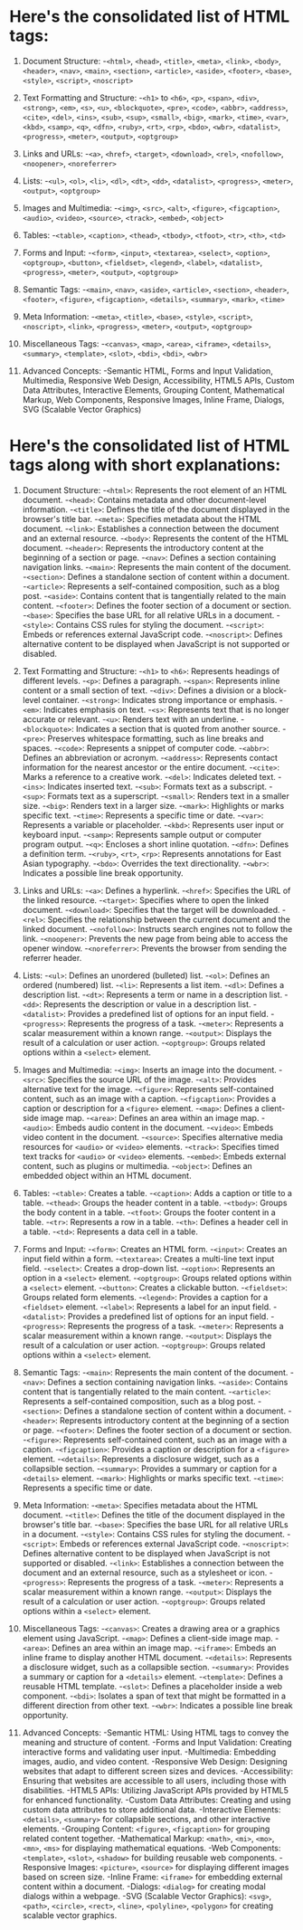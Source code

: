 # Here's the consolidated list of HTML tags:

1. Document Structure:
	-`<html>`, `<head>`, `<title>`, `<meta>`, `<link>`, `<body>`, `<header>`, `<nav>`, `<main>`, `<section>`, `<article>`, `<aside>`, `<footer>`, `<base>`, `<style>`, `<script>`, `<noscript>`

2. Text Formatting and Structure:
	-`<h1>` to `<h6>`, `<p>`, `<span>`, `<div>`, `<strong>`, `<em>`, `<s>`, `<u>`, `<blockquote>`, `<pre>`, `<code>`, `<abbr>`, `<address>`, `<cite>`, `<del>`, `<ins>`, `<sub>`, `<sup>`, `<small>`, `<big>`, `<mark>`, `<time>`, `<var>`, `<kbd>`, `<samp>`, `<q>`, `<dfn>`, `<ruby>`, `<rt>`, `<rp>`, `<bdo>`, `<wbr>`, `<datalist>`, `<progress>`, `<meter>`, `<output>`, `<optgroup>`

3. Links and URLs:
	-`<a>`, `<href>`, `<target>`, `<download>`, `<rel>`, `<nofollow>`, `<noopener>`, `<noreferrer>`

4. Lists:
	-`<ul>`, `<ol>`, `<li>`, `<dl>`, `<dt>`, `<dd>`, `<datalist>`, `<progress>`, `<meter>`, `<output>`, `<optgroup>`

5. Images and Multimedia:
	-`<img>`, `<src>`, `<alt>`, `<figure>`, `<figcaption>`, `<audio>`, `<video>`, `<source>`, `<track>`, `<embed>`, `<object>`

6. Tables:
	-`<table>`, `<caption>`, `<thead>`, `<tbody>`, `<tfoot>`, `<tr>`, `<th>`, `<td>`

7. Forms and Input:
	-`<form>`, `<input>`, `<textarea>`, `<select>`, `<option>`, `<optgroup>`, `<button>`, `<fieldset>`, `<legend>`, `<label>`, `<datalist>`, `<progress>`, `<meter>`, `<output>`, `<optgroup>`

8. Semantic Tags:
	-`<main>`, `<nav>`, `<aside>`, `<article>`, `<section>`, `<header>`, `<footer>`, `<figure>`, `<figcaption>`, `<details>`, `<summary>`, `<mark>`, `<time>`

9. Meta Information:
	-`<meta>`, `<title>`, `<base>`, `<style>`, `<script>`, `<noscript>`, `<link>`, `<progress>`,	`<meter>`, `<output>`, `<optgroup>`

10. Miscellaneous Tags:
	-`<canvas>`, `<map>`, `<area>`, `<iframe>`, `<details>`, `<summary>`, `<template>`, `<slot>`, `<bdi>`, `<bdi>`, `<wbr>`

11. Advanced Concepts:
	-Semantic HTML, Forms and Input Validation, Multimedia, Responsive Web Design, Accessibility, HTML5 APIs, Custom Data Attributes, Interactive Elements, Grouping Content, Mathematical Markup, Web Components, Responsive Images, Inline Frame, Dialogs, SVG (Scalable Vector Graphics)


# Here's the consolidated list of HTML tags along with short explanations:

1. Document Structure:
	-`<html>`: Represents the root element of an HTML document.
	-`<head>`: Contains metadata and other document-level information.
	-`<title>`: Defines the title of the document displayed in the browser's title bar.
	-`<meta>`: Specifies metadata about the HTML document.
	-`<link>`: Establishes a connection between the document and an external resource.
	-`<body>`: Represents the content of the HTML document.
	-`<header>`: Represents the introductory content at the beginning of a section or page.
	-`<nav>`: Defines a section containing navigation links.
	-`<main>`: Represents the main content of the document.
	-`<section>`: Defines a standalone section of content within a document.
	-`<article>`: Represents a self-contained composition, such as a blog post.
	-`<aside>`: Contains content that is tangentially related to the main content.
	-`<footer>`: Defines the footer section of a document or section.
	-`<base>`: Specifies the base URL for all relative URLs in a document.
	-`<style>`: Contains CSS rules for styling the document.
	-`<script>`: Embeds or references external JavaScript code.
	-`<noscript>`: Defines alternative content to be displayed when JavaScript is not supported or disabled.

2. Text Formatting and Structure:
	-`<h1>` to `<h6>`: Represents headings of different levels.
	-`<p>`: Defines a paragraph.
	-`<span>`: Represents inline content or a small section of text.
	-`<div>`: Defines a division or a block-level container.
	-`<strong>`: Indicates strong importance or emphasis.
	-`<em>`: Indicates emphasis on text.
	-`<s>`: Represents text that is no longer accurate or relevant.
	-`<u>`: Renders text with an underline.
	-`<blockquote>`: Indicates a section that is quoted from another source.
	-`<pre>`: Preserves whitespace formatting, such as line breaks and spaces.
	-`<code>`: Represents a snippet of computer code.
	-`<abbr>`: Defines an abbreviation or acronym.
	-`<address>`: Represents contact information for the nearest ancestor or the entire document.
	-`<cite>`: Marks a reference to a creative work.
	-`<del>`: Indicates deleted text.
	-`<ins>`: Indicates inserted text.
	-`<sub>`: Formats text as a subscript.
	-`<sup>`: Formats text as a superscript.
	-`<small>`: Renders text in a smaller size.
	-`<big>`: Renders text in a larger size.
	-`<mark>`: Highlights or marks specific text.
	-`<time>`: Represents a specific time or date.
	-`<var>`: Represents a variable or placeholder.
	-`<kbd>`: Represents user input or keyboard input.
	-`<samp>`: Represents sample output or computer program output.
	-`<q>`: Encloses a short inline quotation.
	-`<dfn>`: Defines a definition term.
	-`<ruby>`, `<rt>`, `<rp>`: Represents annotations for East Asian typography.
	-`<bdo>`: Overrides the text directionality.
	-`<wbr>`: Indicates a possible line break opportunity.

3. Links and URLs:
	-`<a>`: Defines a hyperlink.
	-`<href>`: Specifies the URL of the linked resource.
	-`<target>`: Specifies where to open the linked document.
	-`<download>`: Specifies that the target will be downloaded.
	-`<rel>`: Specifies the relationship between the current document and the linked document.
	-`<nofollow>`: Instructs search engines not to follow the link.
	-`<noopener>`: Prevents the new page from being able to access the opener window.
	-`<noreferrer>`: Prevents the browser from sending the referrer header.

4. Lists:
	-`<ul>`: Defines an unordered (bulleted) list.
	-`<ol>`: Defines an ordered (numbered) list.
	-`<li>`: Represents a list item.
	-`<dl>`: Defines a description list.
	-`<dt>`: Represents a term or name in a description list.
	-`<dd>`: Represents the description or value in a description list.
	-`<datalist>`: Provides a predefined list of options for an input field.
	-`<progress>`: Represents the progress of a task.
	-`<meter>`: Represents a scalar measurement within a known range.
	-`<output>`: Displays the result of a calculation or user action.
	-`<optgroup>`: Groups related options within a `<select>` element.

5. Images and Multimedia:
	-`<img>`: Inserts an image into the document.
	-`<src>`: Specifies the source URL of the image.
	-`<alt>`: Provides alternative text for the image.
	-`<figure>`: Represents self-contained content, such as an image with a caption.
	-`<figcaption>`: Provides a caption or description for a `<figure>` element.
	-`<map>`: Defines a client-side image map.
	-`<area>`: Defines an area within an image map.
	-`<audio>`: Embeds audio content in the document.
	-`<video>`: Embeds video content in the document.
	-`<source>`: Specifies alternative media resources for `<audio>` or `<video>` elements.
	-`<track>`: Specifies timed text tracks for `<audio>` or `<video>` elements.
	-`<embed>`: Embeds external content, such as plugins or multimedia.
	-`<object>`: Defines an embedded object within an HTML document.

6. Tables:
	-`<table>`: Creates a table.
	-`<caption>`: Adds a caption or title to a table.
	-`<thead>`: Groups the header content in a table.
	-`<tbody>`: Groups the body content in a table.
	-`<tfoot>`: Groups the footer content in a table.
	-`<tr>`: Represents a row in a table.
	-`<th>`: Defines a header cell in a table.
	-`<td>`: Represents a data cell in a table.

7. Forms and Input:
	-`<form>`: Creates an HTML form.
	-`<input>`: Creates an input field within a form.
	-`<textarea>`: Creates a multi-line text input field.
	-`<select>`: Creates a drop-down list.
	-`<option>`: Represents an option in a `<select>` element.
	-`<optgroup>`: Groups related options within a `<select>` element.
	-`<button>`: Creates a clickable button.
	-`<fieldset>`: Groups related form elements.
	-`<legend>`: Provides a caption for a `<fieldset>` element.
	-`<label>`: Represents a label for an input field.
	-`<datalist>`: Provides a predefined list of options for an input field.
	-`<progress>`: Represents the progress of a task.
	-`<meter>`: Represents a scalar measurement within a known range.
	-`<output>`: Displays the result of a calculation or user action.
	-`<optgroup>`: Groups related options within a `<select>` element.

8. Semantic Tags:
	-`<main>`: Represents the main content of the document.
	-`<nav>`: Defines a section containing navigation links.
	-`<aside>`: Contains content that is tangentially related to the main content.
	-`<article>`: Represents a self-contained composition, such as a blog post.
	-`<section>`: Defines a standalone section of content within a document.
	-`<header>`: Represents introductory content at the beginning of a section or page.
	-`<footer>`: Defines the footer section of a document or section.
	-`<figure>`: Represents self-contained content, such as an image with a caption.
	-`<figcaption>`: Provides a caption or description for a `<figure>` element.
	-`<details>`: Represents a disclosure widget, such as a collapsible section.
	-`<summary>`: Provides a summary or caption for a `<details>` element.
	-`<mark>`: Highlights or marks specific text.
	-`<time>`: Represents a specific time or date.

9. Meta Information:
	-`<meta>`: Specifies metadata about the HTML document.
	-`<title>`: Defines the title of the document displayed in the browser's title bar.
	-`<base>`: Specifies the base URL for all relative URLs in a document.
	-`<style>`: Contains CSS rules for styling the document.
	-`<script>`: Embeds or references external JavaScript code.
	-`<noscript>`: Defines alternative content to be displayed when JavaScript is not supported or disabled.
	-`<link>`: Establishes a connection between the document and an external resource, such as a stylesheet or icon.
	-`<progress>`: Represents the progress of a task.
	-`<meter>`: Represents a scalar measurement within a known range.
	-`<output>`: Displays the result of a calculation or user action.
	-`<optgroup>`: Groups related options within a `<select>` element.

10. Miscellaneous Tags:
	-`<canvas>`: Creates a drawing area or a graphics element using JavaScript.
	-`<map>`: Defines a client-side image map.
	-`<area>`: Defines an area within an image map.
	-`<iframe>`: Embeds an inline frame to display another HTML document.
	-`<details>`: Represents a disclosure widget, such as a collapsible section.
	-`<summary>`: Provides a summary or caption for a `<details>` element.
	-`<template>`: Defines a reusable HTML template.
	-`<slot>`: Defines a placeholder inside a web component.
	-`<bdi>`: Isolates a span of text that might be formatted in a different direction from other text.
	-`<wbr>`: Indicates a possible line break opportunity.

11. Advanced Concepts:
	-Semantic HTML: Using HTML tags to convey the meaning and structure of content.
	-Forms and Input Validation: Creating interactive forms and validating user input.
	-Multimedia: Embedding images, audio, and video content.
	-Responsive Web Design: Designing websites that adapt to different screen sizes and devices.
	-Accessibility: Ensuring that websites are accessible to all users, including those with disabilities.
	-HTML5 APIs: Utilizing JavaScript APIs provided by HTML5 for enhanced functionality.
	-Custom Data Attributes: Creating and using custom data attributes to store additional data.
	-Interactive Elements: `<details>`, `<summary>` for collapsible sections, and other interactive elements.
	-Grouping Content: `<figure>`, `<figcaption>` for grouping related content together.
	-Mathematical Markup: `<math>`, `<mi>`, `<mo>`, `<mn>`, `<ms>` for displaying mathematical equations.
	-Web Components: `<template>`, `<slot>`, `<shadow>` for building reusable web components.
	-Responsive Images: `<picture>`, `<source>` for displaying different images based on screen size.
	-Inline Frame: `<iframe>` for embedding external content within a document.
	-Dialogs: `<dialog>` for creating modal dialogs within a webpage.
	-SVG (Scalable Vector Graphics): `<svg>`, `<path>`, `<circle>`, `<rect>`, `<line>`, `<polyline>`, `<polygon>` for creating scalable vector graphics.